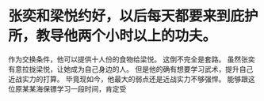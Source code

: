 # 张奕和梁悦约好，以后每天都要来到庇护所，教导他两个小时以上的功夫。
作为交换条件，他可以提供十人份的食物给梁悦。
这倒不完全是套路。
虽然张奕有意拉拢梁悦，让她成为自己身边的人。
但是他的确有想要学习武术，提升自己近战实力的打算。
毕竟现如今，他最大的弱点还是近战实力不够强悍。
能够跟这位原某某海保镖学习一段时间，肯定受

